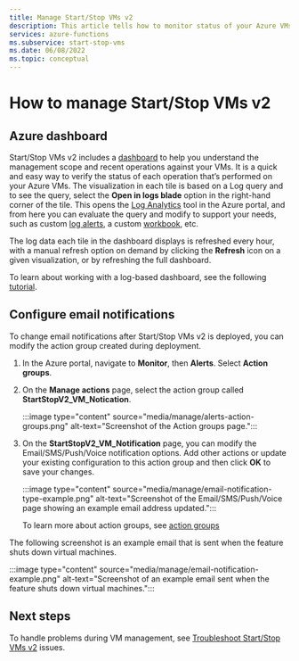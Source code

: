 ```yaml
---
title: Manage Start/Stop VMs v2
description: This article tells how to monitor status of your Azure VMs managed by the Start/Stop VMs v2 feature and perform other management tasks.
services: azure-functions
ms.subservice: start-stop-vms
ms.date: 06/08/2022
ms.topic: conceptual
---
```


# How to manage Start/Stop VMs v2

## Azure dashboard

Start/Stop VMs v2 includes a [dashboard](/azure/azure-monitor/best-practices-analysis#azure-dashboards) to help you understand the management scope and recent operations against your VMs. It is a quick and easy way to verify the status of each operation that’s performed on your Azure VMs. The visualization in each tile is based on a Log query and to see the query, select the **Open in logs blade** option in the right-hand corner of the tile. This opens the [Log Analytics](/azure/azure-monitor/logs/log-analytics-overview#start-log-analytics) tool in the Azure portal, and from here you can evaluate the query and modify to support your needs, such as custom [log alerts](/azure/azure-monitor/alerts/alerts-log), a custom [workbook](/azure/azure-monitor/visualize/workbooks-overview), etc.

The log data each tile in the dashboard displays is refreshed every hour, with a manual refresh option on demand by clicking the **Refresh** icon on a given visualization, or by refreshing the full dashboard.

To learn about working with a log-based dashboard, see the following [tutorial](/azure/azure-monitor/visualize/tutorial-logs-dashboards).

## Configure email notifications

To change email notifications after Start/Stop VMs v2 is deployed, you can modify the action group created during deployment.

1. In the Azure portal, navigate to **Monitor**, then **Alerts**. Select **Action groups**.

1. On the **Manage actions** page, select the action group called **StartStopV2_VM_Notication**.

    :::image type="content" source="media/manage/alerts-action-groups.png" alt-text="Screenshot of the Action groups page.":::

1. On the **StartStopV2_VM_Notification** page, you can modify the Email/SMS/Push/Voice notification options. Add other actions or update your existing configuration to this action group and then click **OK** to save your changes.

    :::image type="content" source="media/manage/email-notification-type-example.png" alt-text="Screenshot of the Email/SMS/Push/Voice page showing an example email address updated.":::

    To learn more about action groups, see [action groups](/azure/azure-monitor/alerts/action-groups)

The following screenshot is an example email that is sent when the feature shuts down virtual machines.

:::image type="content" source="media/manage/email-notification-example.png" alt-text="Screenshot of an example email sent when the feature shuts down virtual machines.":::

## Next steps

To handle problems during VM management, see [Troubleshoot Start/Stop VMs v2](troubleshoot.md) issues.
